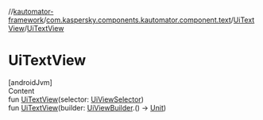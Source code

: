 //[kautomator-framework](../../index.md)/[com.kaspersky.components.kautomator.component.text](../index.md)/[UiTextView](index.md)/[UiTextView](-ui-text-view.md)



# UiTextView  
[androidJvm]  
Content  
fun [UiTextView](-ui-text-view.md)(selector: [UiViewSelector](../../com.kaspersky.components.kautomator.component.common.builders/-ui-view-selector/index.md))  
fun [UiTextView](-ui-text-view.md)(builder: [UiViewBuilder](../../com.kaspersky.components.kautomator.component.common.builders/-ui-view-builder/index.md).() -> [Unit](https://kotlinlang.org/api/latest/jvm/stdlib/kotlin/-unit/index.html))  



